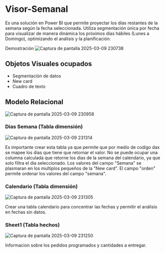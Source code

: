 # Visor-Semanal
Es una solución en Power BI que permite proyectar los días restantes de la semana según la fecha seleccionada. 
Utiliza segmentación única por fecha para visualizar de manera dinámica los próximos días hábiles (Lunes a Domingo), optimizando el análisis y la planificación.

Demostración 
![Captura de pantalla 2025-03-09 230738](https://github.com/user-attachments/assets/ed0644ca-5fe9-458b-b887-f75b814f5193)

## Objetos Visuales ocupados 
- Segmentación de datos
- New card
- Cuadro de texto

## Modelo Relacional 
![Captura de pantalla 2025-03-09 230958](https://github.com/user-attachments/assets/57fac74c-877c-41df-99e9-77e638f65082)

### Dias Semana (Tabla dimensión)
![Captura de pantalla 2025-03-09 231314](https://github.com/user-attachments/assets/ee182162-adfc-4bb2-8961-0e3630400046)

Es importante crear esta tabla ya que permite que por medio de codigo dax se mapee los dias que tiene que retornar el valor. 
No se puede ocupar una columna calculada que retorne los dias de la semana del calendario, ya que solo filtra el dia seleccionado. 
Los valores del campo "Semana" se plasmaran en los multiplos pequeños de la "New card". 
El campo "orden" permite ordenar los valores del campo "semana".

### Calendario (Tabla dimensión)
![Captura de pantalla 2025-03-09 231305](https://github.com/user-attachments/assets/9827cd75-8a37-4442-b23a-c2a2465e221e)

Crear una tabla calendario para concentrar las fechas y permitir el análisis en fechas sin datos.

### Sheet1 (Tabla hechos)
![Captura de pantalla 2025-03-09 231250](https://github.com/user-attachments/assets/bc421237-3f50-471a-8b29-11c82f77251c)

Informacion sobre los pedidos programados y cantidades a entregar.


